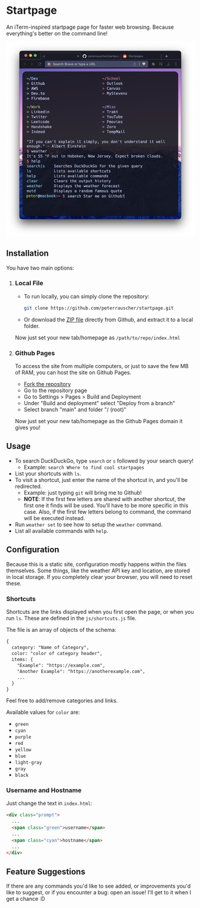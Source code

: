 # Startpage

An iTerm-inspired startpage page for faster web browsing. Because everything's better on the command line!

![Screenshot](/Screenshot.png)

## Installation

You have two main options:

1. ### Local File

   - To run locally, you can simply clone the repository:

     ```bash
     git clone https://github.com/peterrauscher/startpage.git
     ```

   - Or download the [ZIP file](https://github.com/peterrauscher/startpage/archive/refs/heads/main.zip) directly from Github, and extract it to a local folder.

   Now just set your new tab/homepage as `/path/to/repo/index.html`

2. ### Github Pages

   To access the site from multiple computers, or just to save the few MB of RAM, you can host the site on Github Pages.

   - [Fork the repository](https://github.com/peterrauscher/startpage/fork)
   - Go to the repository page
   - Go to Settings > Pages > Build and Deployment
   - Under "Build and deployment" select "Deploy from a branch"
   - Select branch "main" and folder "/ (root)"

   Now just set your new tab/homepage as the Github Pages domain it gives you!

## Usage

- To search DuckDuckGo, type `search` or `s` followed by your search query!
  - Example: `search Where to find cool startpages`
- List your shortcuts with `ls`.
- To visit a shortcut, just enter the name of the shortcut in, and you'll be redirected.
  - Example: just typing `git` will bring me to Github!
  - **NOTE**: If the first few letters are shared with another shortcut, the first one it finds will be used. You'll have to be more specific in this case. Also, if the first few letters belong to command, the command will be executed instead.
- Run `weather set` to see how to setup the `weather` command.
- List all available commands with `help`.

## Configuration

Because this is a static site, configuration mostly happens within the files themselves. Some things, like the weather API key and location, are stored in local storage. If you completely clear your browser, you will need to reset these.

### Shortcuts

Shortcuts are the links displayed when you first open the page, or when you run `ls`. These are defined in the `js/shortcuts.js` file.

The file is an array of objects of the schema:

```
{
  category: "Name of Category",
  color: "color of category header",
  items: {
    "Example": "https://example.com",
    "Another Example": "https://anotherexample.com",
    ...
  }
}
```

Feel free to add/remove categories and links.

Available values for `color` are:

- `green`
- `cyan`
- `purple`
- `red`
- `yellow`
- `blue`
- `light-gray`
- `gray`
- `black`

### Username and Hostname

Just change the text in `index.html`:

```html
<div class="prompt">
  ...
  <span class="green">username</span>
  ...
  <span class="cyan">hostname</span>
  ...
</div>
```

## Feature Suggestions

If there are any commands you'd like to see added, or improvements you'd like to suggest, or if you encounter a bug: open an issue! I'll get to it when I get a chance :D
